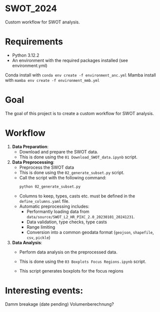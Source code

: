 # SWOT_2024
Custom workflow for SWOT analysis.

# Requirements
- Python 3.12.2
- An environment with the required packages installed (see environment.yml)

Conda install with `conda env create -f environment_anc.yml`
Mamba install with `mamba env create -f environment_mmb.yml`

# Goal
The goal of this project is to create a custom workflow for SWOT analysis. 

# Workflow
1. **Data Preparation**: 
   - Download and prepare the SWOT data.
   - This is done using the `01 Download_SWOT_data.ipynb` script.
2. **Data Preprocessing**: 
   - Preprocess the SWOT data 
   - This is done using the `02_generate_subset.py` script.
   - Call the script with the following command:
	 ```bash
	 python 02_generate_subset.py
	 ```
   - Columns to keep, types, casts etc. must be defined in the `define_columns.yaml` file.
   - Automatic preprocessing includes:
     - Performantly loading data from `data/source/SWOT_L2_HR_PIXC_2.0_20230101_20241231`.
	 - Data validation, type checks, type casts
	 - Range limiting
	 - Conversion into a common geodata format (`geojson`, `shapefile`, `csv`, `pickle`)
3. **Data Analysis**: 
   - Perform data analysis on the preprocessed data.
   - This is done using the `03 Boxplots Focus Regions.ipynb` script.
   
   - This script generates boxplots for the focus regions

# Interesting events:
Damm breakage (date pending)
Volumenberechnung?